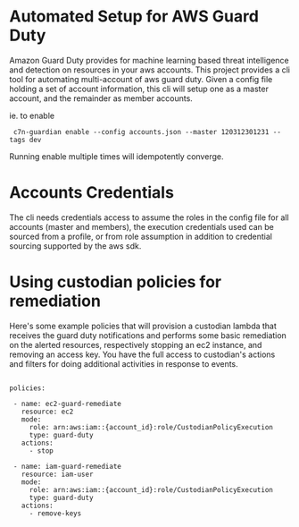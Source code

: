
# Automated Setup for AWS Guard Duty

Amazon Guard Duty provides for machine learning based threat
intelligence and detection on resources in your aws accounts. This
project provides a cli tool for automating multi-account of aws guard
duty. Given a config file holding a set of account information, this
cli will setup one as a master account, and the remainder as member
accounts.

ie. to enable 
```
 c7n-guardian enable --config accounts.json --master 120312301231 --tags dev
```

Running enable multiple times will idempotently converge.


# Accounts Credentials

The cli needs credentials access to assume the roles in the config
file for all accounts (master and members), the execution credentials
used can be sourced from a profile, or from role assumption in
addition to credential sourcing supported by the aws sdk.


# Using custodian policies for remediation


Here's some example policies that will provision a custodian lambda that
receives the guard duty notifications and performs some basic remediation
on the alerted resources, respectively stopping an ec2 instance, and removing
an access key. You have the full access to custodian's actions and filters
for doing additional activities in response to events.

```

policies:

 - name: ec2-guard-remediate
   resource: ec2
   mode:
     role: arn:aws:iam::{account_id}:role/CustodianPolicyExecution
     type: guard-duty
   actions:
     - stop

 - name: iam-guard-remediate
   resource: iam-user
   mode:
     role: arn:aws:iam::{account_id}:role/CustodianPolicyExecution
     type: guard-duty
   actions:
     - remove-keys
```